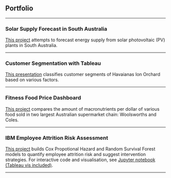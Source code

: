 ## Portfolio

---

### Solar Supply Forecast in South Australia

[This project](https://github.com/ShuuheiAlb/solar-supply-forecast) attempts to forecast energy supply from solar photovoltaic (PV) plants in South Australia.

---

### Customer Segmentation with Tableau

[This presentation](https://public.tableau.com/app/profile/edwin.s8490/viz/CustomerSegmentsofHavaianasIONOrchard/Report) classifies customer segments of Havaianas Ion Orchard  based on various factors.

---

### Fitness Food Price Dashboard

[This project](https://github.com/ShuuheiAlb/fitness-food-price-dashboard/tree/main) compares the amount of macronutrients per dollar of various food sold in two largest Australian supermarket chain: Woolsworths and Coles.



---

### IBM Employee Attrition Risk Assessment

[This project](/projects/employee-attrition/report.pdf) builds Cox Propotional Hazard and Random Survival Forest models to quantify employee attrition risk and suggest intervention strategies. For interactive code and visualisation, see [Jupyter notebook (Tableau vis included)](https://nbviewer.org/github/ShuuheiAlb/shuuheialb.github.io/blob/main/projects/employee-attrition/nb.ipynb).

---